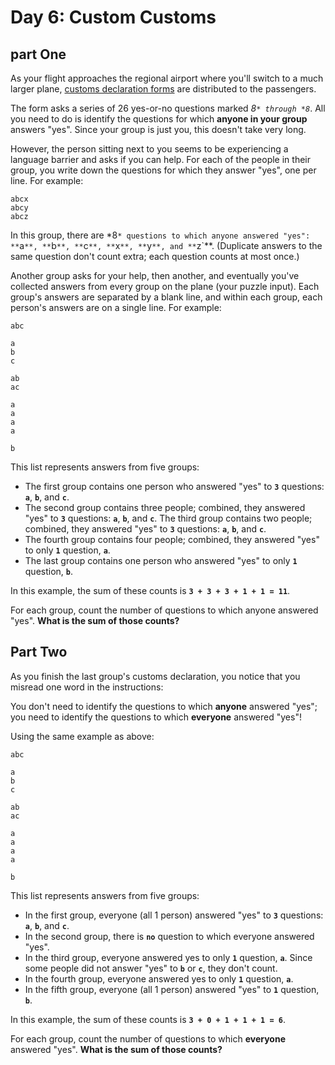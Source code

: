 # Day 6: Custom Customs

## part One

As your flight approaches the regional airport where you'll switch to a much larger plane, [customs declaration forms](https://en.wikipedia.org/wiki/Customs_declaration) are distributed to the passengers.

The form asks a series of 26 yes-or-no questions marked *8`* through *8`*. All you need to do is identify the questions for which **anyone in your group** answers "yes". Since your group is just you, this doesn't take very long.

However, the person sitting next to you seems to be experiencing a language barrier and asks if you can help. For each of the people in their group, you write down the questions for which they answer "yes", one per line. For example:
```
abcx
abcy
abcz
```
In this group, there are *8`* questions to which anyone answered "yes": **`a`**, **`b`**, **`c`**, **`x`**, **`y`**, and **`z`**. (Duplicate answers to the same question don't count extra; each question counts at most once.)

Another group asks for your help, then another, and eventually you've collected answers from every group on the plane (your puzzle input). Each group's answers are separated by a blank line, and within each group, each person's answers are on a single line. For example:

```
abc

a
b
c

ab
ac

a
a
a
a

b
```

This list represents answers from five groups:

- The first group contains one person who answered "yes" to **`3`** questions: **`a`**, **`b`**, and **`c`**.
- The second group contains three people; combined, they answered "yes" to **`3`** questions: **`a`**, **`b`**, and **`c`**.
The third group contains two people; combined, they answered "yes" to **`3`** questions: **`a`**, **`b`**, and **`c`**.
- The fourth group contains four people; combined, they answered "yes" to only **`1`** question, **`a`**.
- The last group contains one person who answered "yes" to only **`1`** question, **`b`**.

In this example, the sum of these counts is **`3 + 3 + 3 + 1 + 1 = 11`**.

For each group, count the number of questions to which anyone answered "yes". **What is the sum of those counts?**

## Part Two
As you finish the last group's customs declaration, you notice that you misread one word in the instructions:

You don't need to identify the questions to which **anyone** answered "yes"; you need to identify the questions to which **everyone** answered "yes"!

Using the same example as above:
```
abc

a
b
c

ab
ac

a
a
a
a

b
```

This list represents answers from five groups:

- In the first group, everyone (all 1 person) answered "yes" to **`3`** questions: **`a`**, **`b`**, and **`c`**.
- In the second group, there is **`no`** question to which everyone answered "yes".
- In the third group, everyone answered yes to only **`1`** question, **`a`**. Since some people did not answer "yes" to **`b`** or **`c`**, they don't count.
- In the fourth group, everyone answered yes to only **`1`** question, **`a`**.
- In the fifth group, everyone (all 1 person) answered "yes" to **`1`** question, **`b`**.

In this example, the sum of these counts is **`3 + 0 + 1 + 1 + 1 = 6`**.

For each group, count the number of questions to which **everyone** answered "yes". **What is the sum of those counts?**

